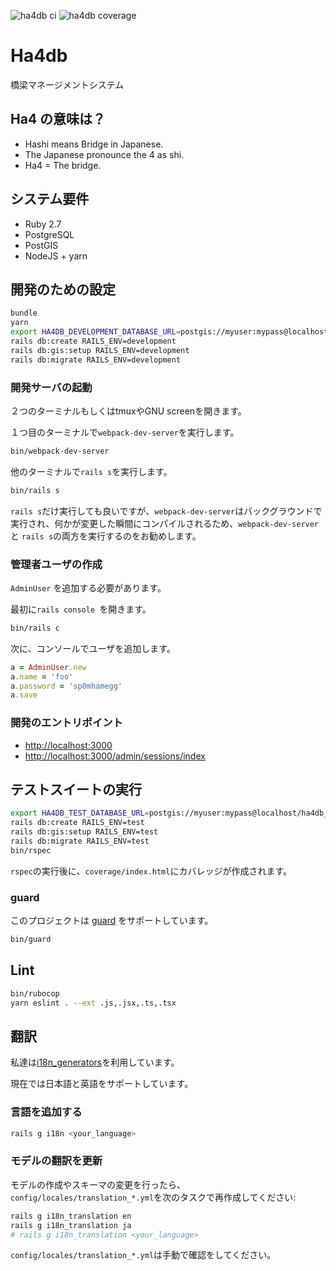 ![ha4db ci](https://github.com/ha4db/ha4db/workflows/ha4db%20ci/badge.svg)
![ha4db coverage](https://ha4db.github.io/coverage/coverage_badge_total.svg)

# Ha4db

橋梁マネージメントシステム

## Ha4 の意味は？

- Hashi means Bridge in Japanese.
- The Japanese pronounce the 4 as shi.
- Ha4 = The bridge.

## システム要件

- Ruby 2.7
- PostgreSQL
- PostGIS
- NodeJS + yarn

## 開発のための設定

```sh
bundle
yarn
export HA4DB_DEVELOPMENT_DATABASE_URL=postgis://myuser:mypass@localhost/ha4db_development
rails db:create RAILS_ENV=development
rails db:gis:setup RAILS_ENV=development
rails db:migrate RAILS_ENV=development
```

### 開発サーバの起動

２つのターミナルもしくはtmuxやGNU screenを開きます。

１つ目のターミナルで`webpack-dev-server`を実行します。

```sh
bin/webpack-dev-server
```

他のターミナルで`rails s`を実行します。

```sh
bin/rails s
```

`rails s`だけ実行しても良いですが、`webpack-dev-server`はバックグラウンドで実行され、何かが変更した瞬間にコンパイルされるため、`webpack-dev-server` と `rails s`の両方を実行するのをお勧めします。

### 管理者ユーザの作成

`AdminUser` を追加する必要があります。

最初に`rails console `を開きます。

```sh
bin/rails c
```

次に、コンソールでユーザを追加します。

```ruby
a = AdminUser.new
a.name = 'foo'
a.password = 'sp0mhamegg'
a.save
```

### 開発のエントリポイント

- [http://localhost:3000](http://localhost:3000)
- [http://localhost:3000/admin/sessions/index](http://localhost:3000/admin/sessions/index)

## テストスイートの実行

```sh
export HA4DB_TEST_DATABASE_URL=postgis://myuser:mypass@localhost/ha4db_test
rails db:create RAILS_ENV=test
rails db:gis:setup RAILS_ENV=test
rails db:migrate RAILS_ENV=test
bin/rspec
```

`rspec`の実行後に、`coverage/index.html`にカバレッジが作成されます。

### guard

このプロジェクトは [guard](https://github.com/guard/guard) をサポートしています。

```sh
bin/guard
```

## Lint

```sh
bin/rubocop
yarn eslint . --ext .js,.jsx,.ts,.tsx
```

## 翻訳

私達は[i18n_generators](https://github.com/amatsuda/i18n_generators)を利用しています。

現在では日本語と英語をサポートしています。

### 言語を追加する

```sh
rails g i18n <your_language>
```

### モデルの翻訳を更新

モデルの作成やスキーマの変更を行ったら、`config/locales/translation_*.yml`を次のタスクで再作成してください:

```sh
rails g i18n_translation en
rails g i18n_translation ja
# rails g i18n_translation <your_language>
```

`config/locales/translation_*.yml`は手動で確認をしてください。
